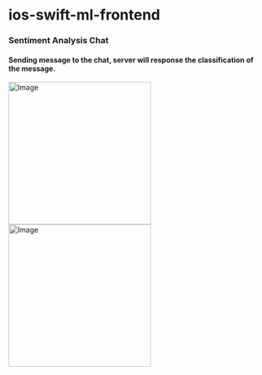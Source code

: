 # ios-swift-ml-frontend

<h3>Sentiment Analysis Chat</h3>

<h4>Sending message to the chat, server will response the classification of the message.</h4>

<img width="280" alt="Image" src="https://github.com/user-attachments/assets/67d88d40-f2f9-420b-a8a4-641ff113cde4" />

<img width="280" alt="Image" src="https://github.com/user-attachments/assets/071acfc9-7105-4ca6-9e69-f9185198a3f6" />
